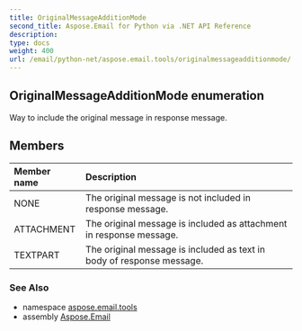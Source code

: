 ```yaml
---
title: OriginalMessageAdditionMode
second_title: Aspose.Email for Python via .NET API Reference
description: 
type: docs
weight: 400
url: /email/python-net/aspose.email.tools/originalmessageadditionmode/
---
```


## OriginalMessageAdditionMode enumeration

Way to include the original message in response message.

## Members
| Member name | Description |
| :- | :- |
|NONE|The original message is not included in response message.|
|ATTACHMENT|The original message is included as attachment in response message.|
|TEXTPART|The original message is included as text in body of response message.|

### See Also

* namespace [aspose.email.tools](/email/python-net/aspose.email.tools/)
* assembly [Aspose.Email](/slides/python-net/)

